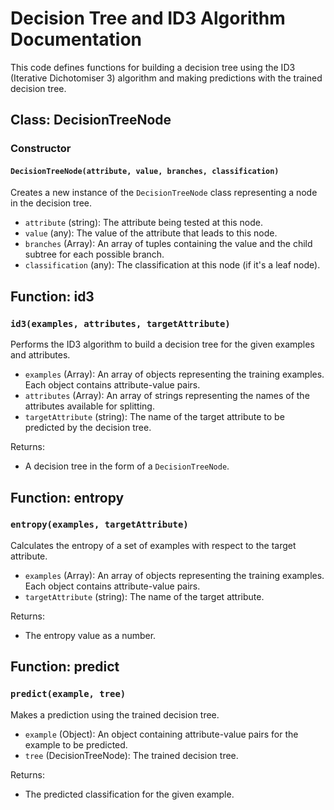 # Decision Tree and ID3 Algorithm Documentation

This code defines functions for building a decision tree using the ID3 (Iterative Dichotomiser 3) algorithm and making predictions with the trained decision tree.

## Class: DecisionTreeNode

### Constructor

#### `DecisionTreeNode(attribute, value, branches, classification)`

Creates a new instance of the `DecisionTreeNode` class representing a node in the decision tree.

- `attribute` (string): The attribute being tested at this node.
- `value` (any): The value of the attribute that leads to this node.
- `branches` (Array): An array of tuples containing the value and the child subtree for each possible branch.
- `classification` (any): The classification at this node (if it's a leaf node).

## Function: id3

### `id3(examples, attributes, targetAttribute)`

Performs the ID3 algorithm to build a decision tree for the given examples and attributes.

- `examples` (Array): An array of objects representing the training examples. Each object contains attribute-value pairs.
- `attributes` (Array): An array of strings representing the names of the attributes available for splitting.
- `targetAttribute` (string): The name of the target attribute to be predicted by the decision tree.

Returns:
- A decision tree in the form of a `DecisionTreeNode`.

## Function: entropy

### `entropy(examples, targetAttribute)`

Calculates the entropy of a set of examples with respect to the target attribute.

- `examples` (Array): An array of objects representing the training examples. Each object contains attribute-value pairs.
- `targetAttribute` (string): The name of the target attribute.

Returns:
- The entropy value as a number.

## Function: predict

### `predict(example, tree)`

Makes a prediction using the trained decision tree.

- `example` (Object): An object containing attribute-value pairs for the example to be predicted.
- `tree` (DecisionTreeNode): The trained decision tree.

Returns:
- The predicted classification for the given example.
